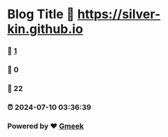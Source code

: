 # Blog Title :link: https://silver-kin.github.io 
### :page_facing_up: [1](https://silver-kin.github.io/tag.html) 
### :speech_balloon: 0 
### :hibiscus: 22 
### :alarm_clock: 2024-07-10 03:36:39 
### Powered by :heart: [Gmeek](https://github.com/Meekdai/Gmeek)
